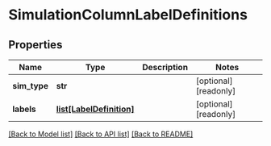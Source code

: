 # SimulationColumnLabelDefinitions

## Properties
Name | Type | Description | Notes
------------ | ------------- | ------------- | -------------
**sim_type** | **str** |  | [optional] [readonly] 
**labels** | [**list[LabelDefinition]**](LabelDefinition.md) |  | [optional] [readonly] 

[[Back to Model list]](../README.md#documentation-for-models) [[Back to API list]](../README.md#documentation-for-api-endpoints) [[Back to README]](../README.md)


